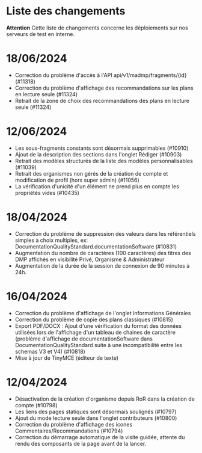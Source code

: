 # Liste des changements

**Attention** Cette liste de changements concerne les déploiements sur nos serveurs de test en interne.


# 18/06/2024

- Correction du problème d'accès à l'API api/v1/madmp/fragments/{id} (#11318)
- Correction du problème d'affichage des recommandations sur les plans en lecture seule (#11324)
- Retrait de la zone de choix des recommandations des plans en lecture seule (#11324)

# 12/06/2024

- Les sous-fragments constants sont désormais supprimables (#10910)
- Ajout de la description des sections dans l'onglet Rédiger (#10903)
- Retrait des modèles structurés de la liste des modèles personnalisables (#11039)
- Retrait des organismes non gérés de la création de compte et modification de profil (hors super admin) (#11056)
- La vérification d'unicité d'un élément ne prend plus en compte les propriétés vides (#10435)

# 18/04/2024

- Correction du problème de suppression des valeurs dans les référentiels simples à choix multiples, ex: DocumentationQualityStandard.documentationSoftware (#10831)
- Augmentation du nombre de caractères (100 caractères) des titres des DMP affichés en visibilité Privé, Organisme & Administrateur
- Augmentation de la durée de la session de connexion de 90 minutes à 24h.

# 16/04/2024

- Correction du problème d'affichage de l'onglet Informations Générales
- Correction du problème de copie des plans classiques (#10815)
- Export PDF/DOCX : Ajout d'une vérification du format des données utilisées lors de l'affichage d'un tableau de chaines de caractère (problème d'affichage de documentationSoftware dans DocumentationQualityStandard suite à une incompatibilité entre les schemas V3 et V4) (#10818)
- Mise à jour de TinyMCE (éditeur de texte)

# 12/04/2024

- Désactivation de la création d'organisme depuis RoR dans la création de compte (#10798)
- Les liens des pages statiques sont désormais soulignés (#10797)
- Ajout du mode lecture seule dans l'onglet contributeurs (#10800)
- Correction du problème d'affichage des icones Commentaires/Recommandations (#10794)
- Correction du démarrage automatique de la visite guidée, attente du rendu des composants de la page avant de la lancer.
